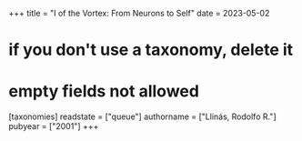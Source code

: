+++
title = "I of the Vortex: From Neurons to Self"
date = 2023-05-02
# if you don't use a taxonomy, delete it
# empty fields not allowed
[taxonomies]
  readstate = ["queue"]
  authorname = ["Llinás, Rodolfo R."]
  pubyear = ["2001"]
+++

